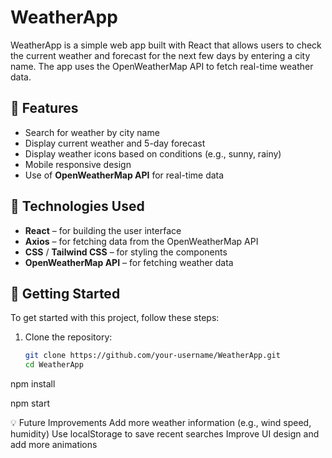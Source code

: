 # WeatherApp
WeatherApp is a simple web app built with React that allows users to check the current weather and forecast for the next few days by entering a city name. The app uses the OpenWeatherMap API to fetch real-time weather data.

## 🔹 Features
- Search for weather by city name
- Display current weather and 5-day forecast
- Display weather icons based on conditions (e.g., sunny, rainy)
- Mobile responsive design
- Use of **OpenWeatherMap API** for real-time data

## 🔧 Technologies Used
- **React** – for building the user interface
- **Axios** – for fetching data from the OpenWeatherMap API
- **CSS** / **Tailwind CSS** – for styling the components
- **OpenWeatherMap API** – for fetching weather data

## 🚀 Getting Started

To get started with this project, follow these steps:

1. Clone the repository:
   ```bash
   git clone https://github.com/your-username/WeatherApp.git
   cd WeatherApp
npm install

npm start

💡 Future Improvements
Add more weather information (e.g., wind speed, humidity)
Use localStorage to save recent searches
Improve UI design and add more animations
